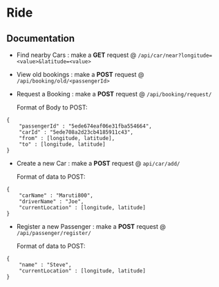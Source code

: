 # Ride

## Documentation 



* Find nearby Cars : make a **GET** request @ `/api/car/near?longitude=<value>&latitude=<value>`


* View old bookings : make a **POST** request @ `/api/booking/old/<passengerId>`


* Request a Booking : make a **POST** request @ `/api/booking/request/`

	Format of Body to POST: 

```
{
	"passengerId" : "5ede674eaf06e31fba554664",
	"carId" : "5ede708a2d23cb4185911c43",
	"from" : [longitude, latitude],
	"to" : [longitude, latitude]
}
```

* Create a new Car : make a **POST** request @ `api/car/add/`

	Format of data to POST: 

```
{
	"carName" : "Maruti800",
	"driverName" : "Joe",
	"currentLocation" : [longitude, latitude]
}
```

* Register a new Passenger : make a **POST** request @ `/api/passenger/register/`

	Format of data to POST: 

```
{
	"name" : "Steve",
	"currentLocation" : [longitude, latitude]
}
```



